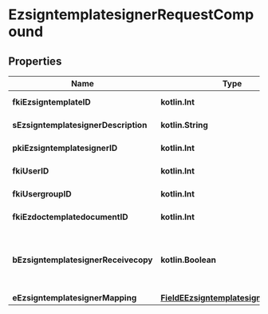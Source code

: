 
# EzsigntemplatesignerRequestCompound

## Properties
| Name | Type | Description | Notes |
| ------------ | ------------- | ------------- | ------------- |
| **fkiEzsigntemplateID** | **kotlin.Int** | The unique ID of the Ezsigntemplate |  |
| **sEzsigntemplatesignerDescription** | **kotlin.String** | The description of the Ezsigntemplatesigner |  |
| **pkiEzsigntemplatesignerID** | **kotlin.Int** | The unique ID of the Ezsigntemplatesigner |  [optional] |
| **fkiUserID** | **kotlin.Int** | The unique ID of the User |  [optional] |
| **fkiUsergroupID** | **kotlin.Int** | The unique ID of the Usergroup |  [optional] |
| **fkiEzdoctemplatedocumentID** | **kotlin.Int** | The unique ID of the Ezdoctemplatedocument |  [optional] |
| **bEzsigntemplatesignerReceivecopy** | **kotlin.Boolean** | If this flag is true. The signatory will receive a copy of every signed Ezsigndocument even if it ain&#39;t required to sign the document. |  [optional] |
| **eEzsigntemplatesignerMapping** | [**FieldEEzsigntemplatesignerMapping**](FieldEEzsigntemplatesignerMapping.md) |  |  [optional] |



